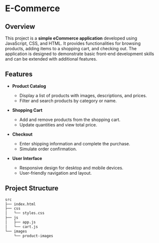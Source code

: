 # E-Commerce

## Overview
This project is a **simple eCommerce application** developed using JavaScript, CSS, and HTML. It provides functionalities for browsing products, adding items to a shopping cart, and checking out. The application is designed to demonstrate basic front-end development skills and can be extended with additional features.

## Features
- **Product Catalog**
  - Display a list of products with images, descriptions, and prices.
  - Filter and search products by category or name.

- **Shopping Cart**
  - Add and remove products from the shopping cart.
  - Update quantities and view total price.
  
- **Checkout**
  - Enter shipping information and complete the purchase.
  - Simulate order confirmation.

- **User Interface**
  - Responsive design for desktop and mobile devices.
  - User-friendly navigation and layout.

## Project Structure
```bash
src
├── index.html
├── css
│   └── styles.css
├── js
│   ├── app.js
│   └── cart.js
└── images
    └── product-images
